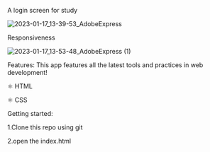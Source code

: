 A login screen for study

![2023-01-17_13-39-53_AdobeExpress](https://user-images.githubusercontent.com/74988159/212959811-a8a51022-c4dc-451a-a2f9-baaff0b32090.gif)

Responsiveness

![2023-01-17_13-53-48_AdobeExpress (1)](https://user-images.githubusercontent.com/74988159/212962351-d911e8b1-3897-4bb7-9c67-e5db29f3b238.gif)


Features:
This app features all the latest tools and practices in web development!

⚛️ HTML 

⚛️ CSS

Getting started:

1.Clone this repo using git

2.open the index.html

